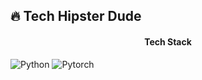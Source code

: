 ## 🔥 Tech Hipster Dude

<!--
**HansDavidKim/HansDavidKim** is a ✨ _special_ ✨ repository because its `README.md` (this file) appears on your GitHub profile.

Here are some ideas to get you started:

- 🔭 I’m currently working on ...
- 🌱 I’m currently learning ...
- 👯 I’m looking to collaborate on ...
- 🤔 I’m looking for help with ...
- 💬 Ask me about ...
- 📫 How to reach me: ...
- 😄 Pronouns: ...
- ⚡ Fun fact: ...
-->
<h4 align="center">Tech Stack</h4>
  
![Python](https://img.shields.io/badge/-Python-3776AB?logo=python&logoColor=white)
![Pytorch](https://img.shields.io/badge/-Pytorch-EE4C2C?logo=pytorch&logoColor=white)
